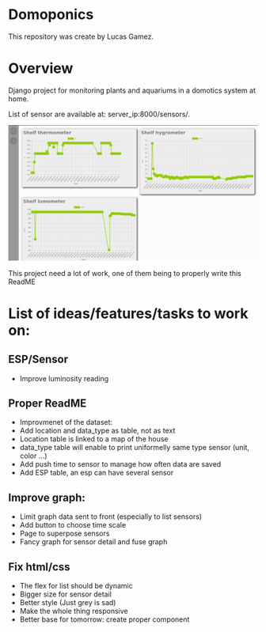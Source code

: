 # Domoponics
This repository was create by Lucas Gamez.

# Overview
Django project for monitoring plants and aquariums in a domotics system at home.

List of sensor are available at: server_ip:8000/sensors/.

![Current front page listing all sensors](overview.png)

This project need a lot of work, one of them being to properly write this ReadME



 # List of ideas/features/tasks to work on:

## ESP/Sensor
* Improve luminosity reading
## Proper ReadME
* Improvmenet of the dataset:
* Add location and data_type as table, not as text
* Location table is linked to a map of the house
* data_type table will enable to print uniformelly same type sensor (unit, color ...)
* Add push time to sensor to manage how often data are saved
* Add ESP table, an esp can have several sensor
## Improve graph:
* Limit graph data sent to front (especially to list sensors)
* Add button to choose time scale
* Page to superpose sensors
* Fancy graph for sensor detail and fuse graph
## Fix html/css
* The flex for list should be dynamic
* Bigger size for sensor detail
* Better style (Just grey is sad)
* Make the whole thing responsive
* Better base for tomorrow: create proper component
